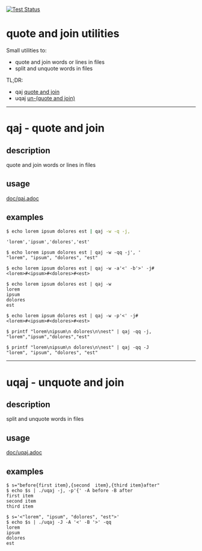 [![Test Status](https://img.shields.io/github/actions/workflow/status/jfgiraud/quote-and-join/main.yml?label=CI)](https://github.com/jfgiraud/quote-and-join/actions)

quote and join utilities
==========================

Small utilities to: 
- quote and join words or lines in files 
- split and unquote words in files

TL;DR:
- qaj [quote and join](#qaj---quote-and-join)
- uqaj [un-(quote and join)](#uqaj---unquote-and-join)

--------------------------

# qaj - quote and join

## description

quote and join words or lines in files

## usage

[doc/qaj.adoc](./doc/qaj.adoc)

## examples

```bash
$ echo lorem ipsum dolores est | qaj -w -q -j,
```

```
'lorem','ipsum','dolores','est'

$ echo lorem ipsum dolores est | qaj -w -qq -j', '
"lorem", "ipsum", "dolores", "est"

$ echo lorem ipsum dolores est | qaj -w -a'<' -b'>' -j# 
<lorem>#<ipsum>#<dolores>#<est>

$ echo lorem ipsum dolores est | qaj -w
lorem
ipsum
dolores
est

$ echo lorem ipsum dolores est | qaj -w -p'<' -j# 
<lorem>#<ipsum>#<dolores>#<est>

$ printf "lorem\nipsum\n dolores\n\nest" | qaj -qq -j, 
"lorem","ipsum","dolores","est"

$ printf "lorem\nipsum\n dolores\n\nest" | qaj -qq -J 
"lorem", "ipsum", "dolores", "est"
```

-----------------------
# uqaj - unquote and join

## description

split and unquote words in files

## usage

[doc/uqaj.adoc](./doc/uqaj.adoc)

## examples

```
$ s="before{first item},{second  item},{third item}after"
$ echo $s | ./uqaj -j, -p'{' -A before -B after
first item
second item
third item

$ s='<"lorem", "ipsum", "dolores", "est">'
$ echo $s | ./uqaj -J -A '<' -B '>' -qq
lorem
ipsum
dolores
est
```
